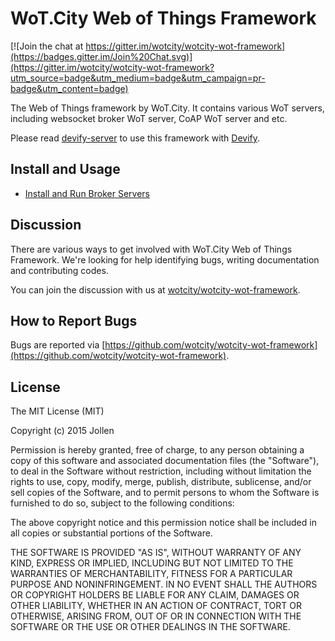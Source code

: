 # WoT.City Web of Things Framework

[![Join the chat at https://gitter.im/wotcity/wotcity-wot-framework](https://badges.gitter.im/Join%20Chat.svg)](https://gitter.im/wotcity/wotcity-wot-framework?utm_source=badge&utm_medium=badge&utm_campaign=pr-badge&utm_content=badge)

The Web of Things framework by WoT.City. It contains various WoT servers, including websocket broker WoT server, CoAP WoT server and etc. 

Please read [devify-server](https://github.com/DevifyPlatform/devify-server/blob/master/README.md) to use this framework with [Devify](https://github.com/DevifyPlatform).

## Install and Usage

* [Install and Run Broker Servers](WebSocketBroker.md)

## Discussion

There are various ways to get involved with WoT.City Web of Things Framework. We're looking for help identifying bugs, writing documentation and contributing codes.

You can join the discussion with us at [wotcity/wotcity-wot-framework](https://gitter.im/wotcity/wotcity-wot-framework?utm_source=badge&utm_medium=badge&utm_campaign=pr-badge&utm_content=badge).

## How to Report Bugs

Bugs are reported via [https://github.com/wotcity/wotcity-wot-framework](https://github.com/wotcity/wotcity-wot-framework).

## License

The MIT License (MIT)

Copyright (c) 2015 Jollen

Permission is hereby granted, free of charge, to any person obtaining a copy
of this software and associated documentation files (the "Software"), to deal
in the Software without restriction, including without limitation the rights
to use, copy, modify, merge, publish, distribute, sublicense, and/or sell
copies of the Software, and to permit persons to whom the Software is
furnished to do so, subject to the following conditions:

The above copyright notice and this permission notice shall be included in
all copies or substantial portions of the Software.

THE SOFTWARE IS PROVIDED "AS IS", WITHOUT WARRANTY OF ANY KIND, EXPRESS OR
IMPLIED, INCLUDING BUT NOT LIMITED TO THE WARRANTIES OF MERCHANTABILITY,
FITNESS FOR A PARTICULAR PURPOSE AND NONINFRINGEMENT. IN NO EVENT SHALL THE
AUTHORS OR COPYRIGHT HOLDERS BE LIABLE FOR ANY CLAIM, DAMAGES OR OTHER
LIABILITY, WHETHER IN AN ACTION OF CONTRACT, TORT OR OTHERWISE, ARISING FROM,
OUT OF OR IN CONNECTION WITH THE SOFTWARE OR THE USE OR OTHER DEALINGS IN
THE SOFTWARE.
